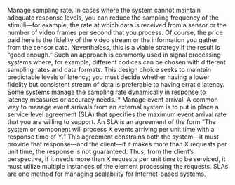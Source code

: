 Manage sampling rate. In cases where the system cannot maintain adequate response levels, you can reduce the sampling frequency of the stimuli—for example, the rate at which data is received from a sensor or the number of video frames per second that you process. Of course, the price paid here is the fidelity of the video stream or the information you gather from the sensor data. Nevertheless, this is a viable strategy if the result is “good enough.” Such an approach is commonly used in signal processing systems where, for example, different codices can be chosen with different sampling rates and data formats. This design choice seeks to maintain predictable levels of latency; you must decide whether having a lower fidelity but consistent stream of data is preferable to having erratic latency. Some systems manage the sampling rate dynamically in response to latency measures or accuracy needs. *  Manage event arrival. A common way to manage event arrivals from an external system is to put in place a service level agreement (SLA) that specifies the maximum event arrival rate that you are willing to support. An SLA is an agreement of the form “The system or component will process X events arriving per unit time with a response time of Y.” This agreement constrains both the system—it must provide that response—and the client—if it makes more than X requests per unit time, the response is not guaranteed. Thus, from the client’s perspective, if it needs more than X requests per unit time to be serviced, it must utilize multiple instances of the element processing the requests. SLAs are one method for managing scalability for Internet-based systems.